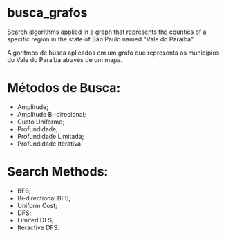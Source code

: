 # busca_grafos
Search algorithms applied in a graph that represents the counties of a specific region in the state of São Paulo named "Vale do Paraíba".

Algoritmos de busca aplicados em um grafo que representa os municípios do Vale do Paraíba através de um mapa.

# Métodos de Busca:

* Amplitude;
* Amplitude Bi-direcional;
* Custo Uniforme;
* Profundidade;
* Profundidade Limitada;
* Profundidade Iterativa.

# Search Methods:

* BFS;
* Bi-directional BFS;
* Uniform Cost;
* DFS;
* Limited DFS;
* Iteractive DFS.
